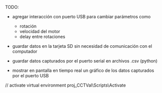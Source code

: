 TODO:

- agregar interacción con puerto USB para cambiar parámetros como
  - rotación
  - velocidad del motor
  - delay entre rotaciones
- guardar datos en la tarjeta SD sin necesidad de comunicación con el computador

- guardar datos capturados por el puerto serial en archivos .csv (python)
- mostrar en pantalla en tiempo real un gráfico de los datos capturados por el puerto USB

// activate virtual environment
proj_CCTVal\Scripts\Activate